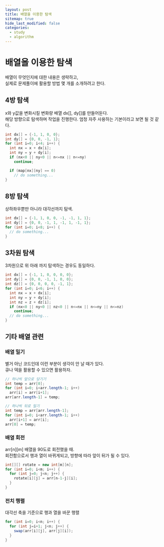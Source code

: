 ```yaml
---
layout: post
title: 배열을 이용한 탐색
sitemap: true
hide_last_modified: false
categories:
  - study
  - algorithm
---
```

# 배열을 이용한 탐색
배열이 무엇인지에 대한 내용은 생략하고,  
실제로 문제풀이에 활용할 방법 몇 개를 소개하려고 한다.

## 4방 탐색
x와 y값을 변화시킬 변화량 배열 dx[], dy[]를 만들어둔다.  
해당 방향으로 탐색하며 작업을 진행한다. 엄청 자주 사용하는 기본이라고 보면 될 것 같다.
```java
int dx[] = {-1, 1, 0, 0};
int dy[] = {0, 0, -1, 1};
for (int i=0; i<4; i++) {
  int nx = x + dx[i];
  int ny = y + dy[i];
  if (nx<0 || ny<0 || n<=nx || n<=ny)
    continue;

  if (map[nx][ny] == 0)
    // do something...
}
```

## 8방 탐색
상하좌우뿐만 아니라 대각선까지 탐색.
```java
int dx[] = {-1, 1, 0, 0, -1, -1, 1, 1};
int dy[] = {0, 0, -1, 1, -1, 1, -1, 1};
for (int i=0; i<8; i++) {
  // do something...
}
```

## 3차원 탐색
3차원으로 위 아래 까지 탐색하는 경우도 동일하다.
```java
int dx[] = {-1, 1, 0, 0, 0, 0};
int dy[] = {0, 0, -1, 1, 0, 0};
int dz[] = {0, 0, 0, 0, -1, 1};
for (int i=0; i<6; i++) {
  int nx = x + dx[i];
  int ny = y + dy[i];
  int nz = z + dz[i];
  if (nx<0 || ny<0 || nz<0 || n<=nx || n<=ny || n<=nz)
    continue;
  // do something...
}
```

## 기타 배열 관련
### 배열 밀기
별거 아닌 코드인데 이런 부분이 생각이 안 날 때가 있다.  
큐나 덱을 활용할 수 있으면 활용하자.
```java
// 하나씩 앞으로 당기기
int temp = arr[0];
for (int i=0; i<arr.length-1; i++)
  arr[i] = arr[i+1];
arr[arr.length-1] = temp;

// 하나씩 뒤로 밀기
int temp = arr[arr.length-1];
for (int i=0; i<arr.length-1; i++)
  arr[i+1] = arr[i];
arr[0] = temp;
```

### 배열 회전
arr[n][m] 배열을 90도로 회전했을 때.  
회전함으로서 행과 열이 바뀌게되고, 방향에 따라 앞이 뒤가 될 수 있다.
```java
int[][] rotate = new int[m][n];
for (int i=0; i<m; i++) {
  for (int j=0; j<n; j++) {
    rotate[i][j] = arr[n-1-j][i];
  }
}
```

### 전치 행렬
대각선 축을 기준으로 행과 열을 바꾼 행렬
```java
for (int i=0; i<n; i++) {
  for (int j=i+1; j<n; j++) {
    swap(arr[i][j], arr[j][i]);
  }
}
```
